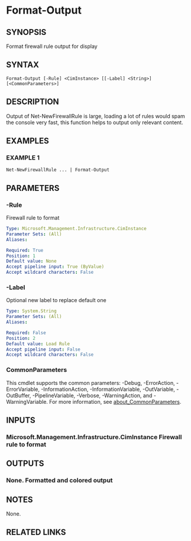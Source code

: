 ﻿---
external help file: Project.Windows.Firewall-help.xml
Module Name: Project.Windows.Firewall
online version: https://github.com/metablaster/WindowsFirewallRuleset/blob/develop/Modules/Project.Windows.Firewall/Help/en-US/Format-Output.md
schema: 2.0.0
---

# Format-Output

## SYNOPSIS

Format firewall rule output for display

## SYNTAX

```none
Format-Output [-Rule] <CimInstance> [[-Label] <String>] [<CommonParameters>]
```

## DESCRIPTION

Output of Net-NewFirewallRule is large, loading a lot of rules would spam the console
very fast, this function helps to output only relevant content.

## EXAMPLES

### EXAMPLE 1

```none
Net-NewFirewallRule ... | Format-Output
```

## PARAMETERS

### -Rule

Firewall rule to format

```yaml
Type: Microsoft.Management.Infrastructure.CimInstance
Parameter Sets: (All)
Aliases:

Required: True
Position: 1
Default value: None
Accept pipeline input: True (ByValue)
Accept wildcard characters: False
```

### -Label

Optional new label to replace default one

```yaml
Type: System.String
Parameter Sets: (All)
Aliases:

Required: False
Position: 2
Default value: Load Rule
Accept pipeline input: False
Accept wildcard characters: False
```

### CommonParameters

This cmdlet supports the common parameters: -Debug, -ErrorAction, -ErrorVariable, -InformationAction, -InformationVariable, -OutVariable, -OutBuffer, -PipelineVariable, -Verbose, -WarningAction, and -WarningVariable. For more information, see [about_CommonParameters](http://go.microsoft.com/fwlink/?LinkID=113216).

## INPUTS

### Microsoft.Management.Infrastructure.CimInstance Firewall rule to format

## OUTPUTS

### None. Formatted and colored output

## NOTES

None.

## RELATED LINKS

